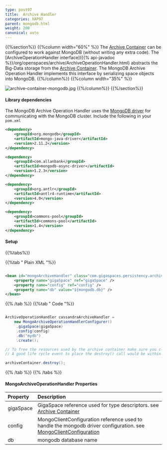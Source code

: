 ```yaml
---
type: post97
title:  Archive Handler
categories: XAP97
parent: mongodb.html
weight: 200
canonical: auto
---
```



{{%section%}}
{{%column width="60%" %}}
The [Archive Container](./archive-container.html) can be configured to work against MongoDB (without writing any extra code). The [ArchiveOperationHandler interface]({{% api-javadoc %}}/org/openspaces/archive/ArchiveOperationHandler.html) abstracts the Big-Data storage from the [Archive Container](./archive-container.html). The MongoDB Archive Operation Handler implements this interface by serializing space objects into MongoDB.
{{%/column%}}
{{%column width="35%" %}}

![archive-container-mongodb.jpg](/attachment_files/archive-container-mongodb.jpg)
{{%/column%}}
{{%/section%}}


#### Library dependencies

The MongoDB Archive Operation Handler uses the [MongoDB driver](http://www.allanbank.com/mongodb-async-driver/index.html) for communicating with the MongoDB cluster.
Include the following in your `pom.xml`



```xml
<dependency>
	<groupId>org.mongodb</groupId>
	<artifactId>mongo-java-driver</artifactId>
	<version>2.11.2</version>
</dependency>

<dependency>
	<groupId>com.allanbank</groupId>
	<artifactId>mongodb-async-driver</artifactId>
	<version>1.2.3</version>
</dependency>

<dependency>
	<groupId>org.antlr</groupId>
	<artifactId>antlr4-runtime</artifactId>
	<version>4.0</version>
</dependency>

<dependency>
	<groupId>commons-pool</groupId>
	<artifactId>commons-pool</artifactId>
	<version>1.4</version>
</dependency>
```



#### Setup

{{%tabs%}}


{{%tab "  Plain XML "%}}


```xml

<bean id="mongoArchiveHandler" class="com.gigaspaces.persistency.archive.MongoArchiveOperationHandler">
	<property name="gigaSpace" ref="gigaSpace" />
	<property name="config" ref="config" />
	<property name="db" value="${mongodb.db}" />
</bean>
```

{{% /tab %}}
{{%tab "  Code "%}}


```java

ArchiveOperationHandler cassandraArchiveHandler =
	new MongoArchiveOperationHandlerConfigurer()
	 .gigaSpace(gigaSpace)
	 .config(config)
	 .db("mydb")
	 .create();

// To free the resources used by the archive container make sure you close it properly.
// A good life cycle event to place the destroy() call would be within the @PreDestroy or DisposableBean#destroy() method.

archiveContainer.destroy();
```

{{% /tab %}}
{{% /tabs %}}

#### MongoArchiveOperationHandler Properties


|Property|Description|
|:-------|:----------|
|gigaSpace| GigaSpace reference used for type descriptors. see [Archive Container](./archive-container.html#Configuration)|
|config | MongoClientConfiguration reference used to handle the mongodb driver configuration. see [MongoClientConfiguration](http://www.allanbank.com/mongodb-async-driver/apidocs/com/allanbank/mongodb/MongoClientConfiguration.html)|
|db | mongodb database name|


